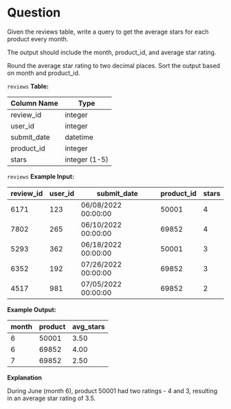 # Question
Given the reviews table, write a query to get the average stars for each product every month.

The output should include the month, product_id, and average star rating.

Round the average star rating to two decimal places.
Sort the output based on month and product_id.

`reviews` **Table:**

|Column Name|	Type|
|-----|----|
|review_id|	integer|
|user_id|	integer|
|submit_date|	datetime|
|product_id|	integer|
|stars	|integer (1-5)|

`reviews` **Example Input:**

|review_id	|user_id	|submit_date	|product_id	|stars|
|------|-----|----|----|-----|
|6171|	123|	06/08/2022 00:00:00|	50001|	4|
|7802|	265|	06/10/2022 00:00:00|	69852|	4|
|5293|	362|	06/18/2022 00:00:00|	50001|	3|
|6352|	192|	07/26/2022 00:00:00|	69852|	3|
|4517|	981|	07/05/2022 00:00:00|	69852	|2|

**Example Output:**

|month	|product|avg_stars|
|-----|---|----|
|6|	50001	|3.50|
|6|	69852	|4.00|
|7|	69852|	2.50|

**Explanation**

During June (month 6), product 50001 had two ratings - 4 and 3, resulting in an average star rating of 3.5.
